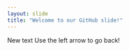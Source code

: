 ```yaml
---
layout: slide
title: "Welcome to our GitHub slide!"
---
```

New text
Use the left arrow to go back!
